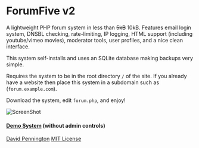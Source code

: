 # ForumFive v2

A lightweight PHP forum system in less than ~~5kB~~ 10kB. Features email login system, DNSBL checking, rate-limiting, IP logging, HTML support (including youtube/vimeo movies), moderator tools, user profiles, and a nice clean interface.

This system self-installs and uses an SQLite database making backups very simple.

Requires the system to be in the root directory `/` of the site. If you already have a website then place this system in a subdomain such as (`forum.example.com`).

Download the system, edit `forum.php`, and enjoy!

![ScreenShot](http://i.imgur.com/jMxc8.png)

#### [Demo System](http://talk.davidpennington.me/) (without admin controls)

[David Pennington](http://davidpennington.me)
[MIT License](http://david.mit-license.org/)
